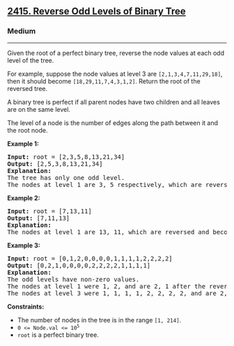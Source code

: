 <h2><a href="https://leetcode.com/problems/reverse-odd-levels-of-binary-tree/">2415. Reverse Odd Levels of Binary Tree</a></h2>  
<h3>Medium</h3>  
<hr>  
<div>  
<p>Given the root of a perfect binary tree, reverse the node values at each odd level of the tree.</p>  

<p>For example, suppose the node values at level 3 are <code>[2,1,3,4,7,11,29,18]</code>, then it should become <code>[18,29,11,7,4,3,1,2]</code>.  
Return the root of the reversed tree.</p>  

<p>A binary tree is perfect if all parent nodes have two children and all leaves are on the same level.</p>  

<p>The level of a node is the number of edges along the path between it and the root node.</p>  

<p><strong>Example 1:</strong></p>  
<pre><strong>Input:</strong> root = [2,3,5,8,13,21,34]  
<strong>Output:</strong> [2,5,3,8,13,21,34]  
<strong>Explanation:</strong>  
The tree has only one odd level.  
The nodes at level 1 are 3, 5 respectively, which are reversed and become 5, 3.  
</pre>  

<p><strong>Example 2:</strong></p>  
<pre><strong>Input:</strong> root = [7,13,11]  
<strong>Output:</strong> [7,11,13]  
<strong>Explanation:</strong>  
The nodes at level 1 are 13, 11, which are reversed and become 11, 13.  
</pre>  

<p><strong>Example 3:</strong></p>  
<pre><strong>Input:</strong> root = [0,1,2,0,0,0,0,1,1,1,1,2,2,2,2]  
<strong>Output:</strong> [0,2,1,0,0,0,0,2,2,2,2,1,1,1,1]  
<strong>Explanation:</strong>  
The odd levels have non-zero values.  
The nodes at level 1 were 1, 2, and are 2, 1 after the reversal.  
The nodes at level 3 were 1, 1, 1, 1, 2, 2, 2, 2, and are 2, 2, 2, 2, 1, 1, 1, 1 after the reversal.  
</pre>  

<p><strong>Constraints:</strong></p>  
<ul>  
<li>The number of nodes in the tree is in the range <code>[1, 214]</code>.</li>  
<li><code>0 <= Node.val <= 10<sup>5</sup></code></li>  
<li><code>root</code> is a perfect binary tree.</li>  
</ul>  
</div>  
